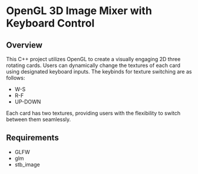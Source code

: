 # OpenGL 3D Image Mixer with Keyboard Control

## Overview
This C++ project utilizes OpenGL to create a visually engaging 2D three rotating cards. Users can dynamically change the textures of each card using designated keyboard inputs. The keybinds for texture switching are as follows:
-  W-S
-  R-F
-  UP-DOWN

Each card has two textures, providing users with the flexibility to switch between them seamlessly.

## Requirements
- GLFW
- glm
- stb_image



